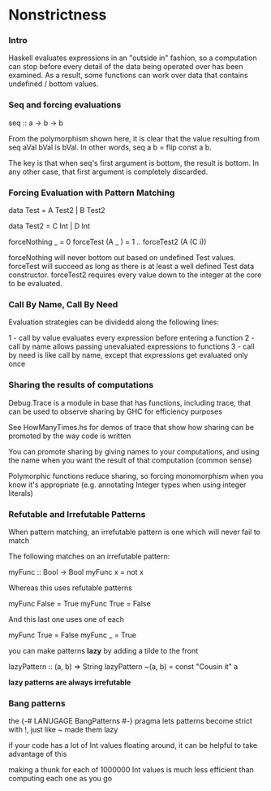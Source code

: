 # Nonstrictness

### Intro

Haskell evaluates expressions in an "outside in" fashion, so a computation can stop before every detail of the data being operated over has been examined. As a result, some functions can work over data that contains undefined / bottom values.

### Seq and forcing evaluations

seq :: a -> b -> b

From the polymorphism shown here, it is clear that the value resulting from seq aVal bVal is bVal. In other words, seq a b = flip const a b.

The key is that when seq's first argument is bottom, the result is bottom. In any other case, that first argument is completely discarded.

### Forcing Evaluation with Pattern Matching

data Test =
    A Test2
  | B Test2

data Test2 =
    C Int
  | D Int

forceNothing _ = 0
forceTest (A _ ) = 1
..
forceTest2 (A (C i))

forceNothing will never bottom out based on undefined Test values. forceTest will succeed as long as there is at least a well defined Test data constructor. forceTest2 requires every value down to the integer at the core to be evaluated.

### Call By Name, Call By Need

Evaluation strategies can be dividedd along the following lines:

1 - call by value evaluates every expression before entering a function
2 - call by name allows passing unevaluated expressions to functions
3 - call by need is like call by name, except that expressions get evaluated only once

### Sharing the results of computations

Debug.Trace is a module in base that has functions, including trace, that can be used to observe sharing by GHC for efficiency purposes

See HowManyTimes.hs for demos of trace that show how sharing can be promoted by the way code is written

You can promote sharing by giving names to your computations, and using the name when you want the result of that computation (common sense)

Polymorphic functions reduce sharing, so forcing monomorphism when you know it's appropriate (e.g. annotating Integer types when using integer literals)

### Refutable and Irrefutable Patterns

When pattern matching, an irrefutable pattern is one which will never fail to match

The following matches on an irrefutable pattern:

myFunc :: Bool -> Bool
myFunc x = not x

Whereas this uses refutable patterns

myFunc False = True
myFunc True = False

And this last one uses one of each

myFunc True = False
myFunc _ = True

you  can make patterns **lazy** by adding a tilde to the front

lazyPattern :: (a, b) => String
lazyPattern \~(a, b) = const "Cousin it" a

**lazy patterns are always irrefutable**

### Bang patterns

the {-# LANUGAGE BangPatterns #-} pragma lets patterns become strict with !, just like ~ made them lazy

if your code has a lot of Int values floating around, it can be helpful to take advantage of this

making a thunk for each of 1000000 Int values is much less efficient than computing each one as you go

